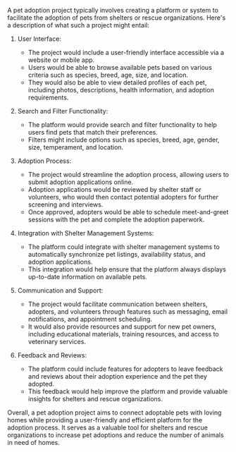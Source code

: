 A pet adoption project typically involves creating a platform or system to facilitate the adoption of pets from shelters or rescue organizations. Here's a description of what such a project might entail:

1. User Interface:
   - The project would include a user-friendly interface accessible via a website or mobile app.
   - Users would be able to browse available pets based on various criteria such as species, breed, age, size, and location.
   - They would also be able to view detailed profiles of each pet, including photos, descriptions, health information, and adoption requirements.

2. Search and Filter Functionality:
   - The platform would provide search and filter functionality to help users find pets that match their preferences.
   - Filters might include options such as species, breed, age, gender, size, temperament, and location.

3. Adoption Process:
   - The project would streamline the adoption process, allowing users to submit adoption applications online.
   - Adoption applications would be reviewed by shelter staff or volunteers, who would then contact potential adopters for further screening and interviews.
   - Once approved, adopters would be able to schedule meet-and-greet sessions with the pet and complete the adoption paperwork.

4. Integration with Shelter Management Systems:
   - The platform could integrate with shelter management systems to automatically synchronize pet listings, availability status, and adoption applications.
   - This integration would help ensure that the platform always displays up-to-date information on available pets.

5. Communication and Support:
   - The project would facilitate communication between shelters, adopters, and volunteers through features such as messaging, email notifications, and appointment scheduling.
   - It would also provide resources and support for new pet owners, including educational materials, training resources, and access to veterinary services.

6. Feedback and Reviews:
   - The platform could include features for adopters to leave feedback and reviews about their adoption experience and the pet they adopted.
   - This feedback would help improve the platform and provide valuable insights for shelters and rescue organizations.

Overall, a pet adoption project aims to connect adoptable pets with loving homes while providing a user-friendly and efficient platform for the adoption process. It serves as a valuable tool for shelters and rescue organizations to increase pet adoptions and reduce the number of animals in need of homes.
